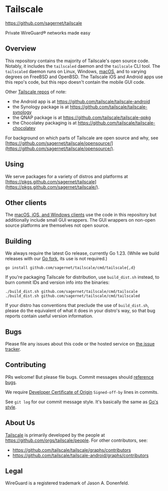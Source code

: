 # Tailscale

https://github.com/sagernet/tailscale

Private WireGuard® networks made easy

## Overview

This repository contains the majority of Tailscale's open source code.
Notably, it includes the `tailscaled` daemon and
the `tailscale` CLI tool. The `tailscaled` daemon runs on Linux, Windows,
[macOS](https://github.com/sagernet/tailscale/kb/1065/macos-variants/), and to varying degrees
on FreeBSD and OpenBSD. The Tailscale iOS and Android apps use this repo's
code, but this repo doesn't contain the mobile GUI code.

Other [Tailscale repos](https://github.com/orgs/tailscale/repositories) of note:

* the Android app is at https://github.com/tailscale/tailscale-android
* the Synology package is at https://github.com/tailscale/tailscale-synology
* the QNAP package is at https://github.com/tailscale/tailscale-qpkg
* the Chocolatey packaging is at https://github.com/tailscale/tailscale-chocolatey

For background on which parts of Tailscale are open source and why,
see [https://github.com/sagernet/tailscale/opensource/](https://github.com/sagernet/tailscale/opensource/).

## Using

We serve packages for a variety of distros and platforms at
[https://pkgs.github.com/sagernet/tailscale](https://pkgs.github.com/sagernet/tailscale/).

## Other clients

The [macOS, iOS, and Windows clients](https://github.com/sagernet/tailscale/download)
use the code in this repository but additionally include small GUI
wrappers. The GUI wrappers on non-open source platforms are themselves
not open source.

## Building

We always require the latest Go release, currently Go 1.23. (While we build
releases with our [Go fork](https://github.com/tailscale/go/), its use is not
required.)

```
go install github.com/sagernet/tailscale/cmd/tailscale{,d}
```

If you're packaging Tailscale for distribution, use `build_dist.sh`
instead, to burn commit IDs and version info into the binaries:

```
./build_dist.sh github.com/sagernet/tailscale/cmd/tailscale
./build_dist.sh github.com/sagernet/tailscale/cmd/tailscaled
```

If your distro has conventions that preclude the use of
`build_dist.sh`, please do the equivalent of what it does in your
distro's way, so that bug reports contain useful version information.

## Bugs

Please file any issues about this code or the hosted service on
[the issue tracker](https://github.com/tailscale/tailscale/issues).

## Contributing

PRs welcome! But please file bugs. Commit messages should [reference
bugs](https://docs.github.com/en/github/writing-on-github/autolinked-references-and-urls).

We require [Developer Certificate of
Origin](https://en.wikipedia.org/wiki/Developer_Certificate_of_Origin)
`Signed-off-by` lines in commits.

See `git log` for our commit message style. It's basically the same as
[Go's style](https://github.com/golang/go/wiki/CommitMessage).

## About Us

[Tailscale](https://github.com/sagernet/tailscale/) is primarily developed by the
people at https://github.com/orgs/tailscale/people. For other contributors,
see:

* https://github.com/tailscale/tailscale/graphs/contributors
* https://github.com/tailscale/tailscale-android/graphs/contributors

## Legal

WireGuard is a registered trademark of Jason A. Donenfeld.
